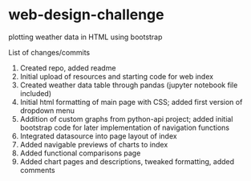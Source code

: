 # web-design-challenge
plotting weather data in HTML using bootstrap

List of changes/commits
1. Created repo, added readme
2. Initial upload of resources and starting code for web index
3. Created weather data table through pandas (jupyter notebook file included)
4. Initial html formatting of main page with CSS; added first version of dropdown menu
5. Addition of custom graphs from python-api project; added initial bootstrap code for later implementation of navigation functions
6. Integrated datasource into page layout of index
7. Added navigable previews of charts to index
8. Added functional comparisons page
9. Added chart pages and descriptions, tweaked formatting, added comments